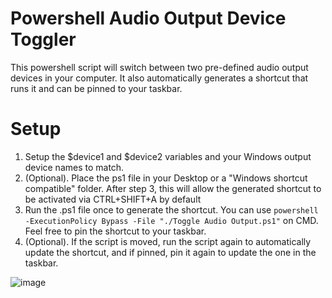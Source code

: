 # Powershell Audio Output Device Toggler
This powershell script will switch between two pre-defined audio output devices in your computer.
It also automatically generates a shortcut that runs it and can be pinned to your taskbar.
# Setup
1. Setup the $device1 and $device2 variables and your Windows output device names to match.
2. (Optional). Place the ps1 file in your Desktop or a "Windows shortcut compatible" folder. After step 3, this will allow the generated shortcut to be activated via CTRL+SHIFT+A by default
3. Run the .ps1 file once to generate the shortcut. You can use `powershell -ExecutionPolicy Bypass -File "./Toggle Audio Output.ps1"` on CMD. Feel free to pin the shortcut to your taskbar.
4. (Optional). If the script is moved, run the script again to automatically update the shortcut, and if pinned, pin it again to update the one in the taskbar.  

![image](https://github.com/user-attachments/assets/64c25728-ba27-4d47-a88f-5d9e3c946062)
